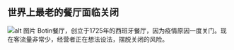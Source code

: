 ## 世界上最老的餐厅面临关闭
![alt 图片](../img/oldestRestaurant.png)
Botin餐厅，创立于1725年的西班牙餐厅，因为疫情原因一度关门。现在客流量非常少，经营者正在想法设法，摆脱关闭的风险。